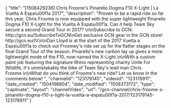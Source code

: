 {
    "title": "[1508429236] Chris Froome's Pinarello Dogma F10 X-Light | La Vuelta A Espa\u00f1a 2017",
    "description": "Proven to be a rapid ride so far this year, Chris Froome is now equipped with the super lightweight Pinarello Dogma F10 X-Light for the Vuelta A Espa\u00f1a. Can it help Team Sky secure a second Grand Tour in 2017? \n\nSubscribe to GCN: http:\/\/gcn.eu\/SubscribeToGCN\nGet exclusive GCN gear in the GCN store! http:\/\/gcn.eu\/lV\n\nDan Lloyd is at the start of the 2017 Vuelta a Espa\u00f1a to check out Froomey's ride set up for the flatter stages on the final Grand Tour of the season. Pinarello's new carbon lay up gives a more lightweight mode of the F10, now named the X-Light.\n\nWith a custom paint job featuring the signature Rhino representing charity Unite For Wildlife, it's unmistakably the bike of Team Sky's lead man Chris Froome.\n\nWhat do you think of Froome's new ride? Let us know in the comments below! ",
    "channelid": "123179145",
    "videoid": "123178911",
    "date_created": "1504198804",
    "date_modified": "1508373172",
    "type": "captivate",
    "layout": "channelVideo",
    "url": "\/gcn-channel\/chris-froome-s-pinarello-dogma-f10-x-light-la-vuelta-a-espa\u00f1a-2017\/123179145-123178911"
}